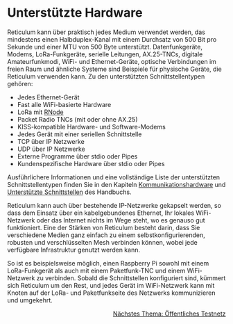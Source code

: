 
# Unterstützte Hardware
Reticulum kann über praktisch jedes Medium verwendet werden, das mindestens einen Halbduplex-Kanal mit einem Durchsatz von 500 Bit pro Sekunde und einer MTU von 500 Byte unterstützt. Datenfunkgeräte, Modems, LoRa-Funkgeräte, serielle Leitungen, AX.25-TNCs, digitale Amateurfunkmodi, WiFi- und Ethernet-Geräte, optische Verbindungen im freien Raum und ähnliche Systeme sind Beispiele für physische Geräte, die Reticulum verwenden kann. Zu den unterstützten Schnittstellentypen gehören:

- Jedes Ethernet-Gerät
- Fast alle WiFi-basierte Hardware
- LoRa mit [RNode](https://unsigned.io/projects/rnode/)
- Packet Radio TNCs (mit oder ohne AX.25)
- KISS-kompatible Hardware- und Software-Modems
- Jedes Gerät mit einer seriellen Schnittstelle
- TCP über IP Netzwerke
- UDP über IP Netzwerke
- Externe Programme über stdio oder Pipes
- Kundenspezifische Hardware über stdio oder Pipes

Ausführlichere Informationen und eine vollständige Liste der unterstützten Schnittstellentypen finden Sie in den Kapiteln [Kommunikationshardware](manual/hardware-de.html) und [Unterstützte Schnittstellen](manual/interfaces-de.html) des Handbuchs.

Reticulum kann auch über bestehende IP-Netzwerke gekapselt werden, so dass dem Einsatz über ein kabelgebundenes Ethernet, Ihr lokales WiFi-Netzwerk oder das Internet nichts im Wege steht, wo es genauso gut funktioniert. Eine der Stärken von Reticulum besteht darin, dass Sie verschiedene Medien ganz einfach zu einem selbstkonfigurierenden, robusten und verschlüsselten Mesh verbinden können, wobei jede verfügbare Infrastruktur genutzt werden kann.

So ist es beispielsweise möglich, einen Raspberry Pi sowohl mit einem LoRa-Funkgerät als auch mit einem Paketfunk-TNC und einem WiFi-Netzwerk zu verbinden. Sobald die Schnittstellen konfiguriert sind, kümmert sich Reticulum um den Rest, und jedes Gerät im WiFi-Netzwerk kann mit Knoten auf der LoRa- und Paketfunkseite des Netzwerks kommunizieren und umgekehrt.

<p align="right"><a href="connect-de.html">Nächstes Thema: Öffentliches Testnetz</a></p>

